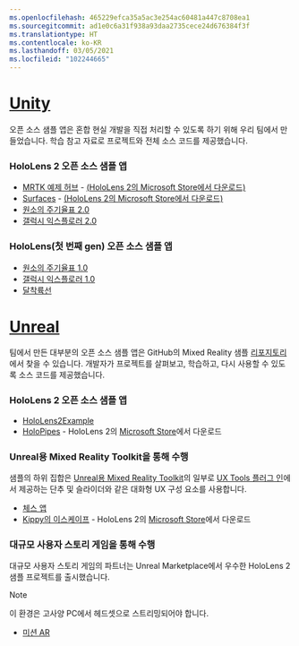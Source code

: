 ```yaml
---
ms.openlocfilehash: 465229efca35a5ac3e254ac60481a447c8708ea1
ms.sourcegitcommit: ad1e0c6a31f938a93daa2735cece24d676384f3f
ms.translationtype: HT
ms.contentlocale: ko-KR
ms.lasthandoff: 03/05/2021
ms.locfileid: "102244665"
---
```

# <a name="unity"></a>[Unity](#tab/unity)

오픈 소스 샘플 앱은 혼합 현실 개발을 직접 처리할 수 있도록 하기 위해 우리 팀에서 만들었습니다. 학습 참고 자료로 프로젝트와 전체 소스 코드를 제공했습니다.

### <a name="hololens-2-open-source-sample-apps"></a>HoloLens 2 오픈 소스 샘플 앱

* [MRTK 예제 허브](https://microsoft.github.io/MixedRealityToolkit-Unity/Documentation/README_ExampleHub.html) - [(HoloLens 2의 Microsoft Store에서 다운로드)](https://www.microsoft.com/p/mrtk-examples-hub/9mv8c39l2sj4)
* [Surfaces](../unity/sampleapp-surfaces.md) - [(HoloLens 2의 Microsoft Store에서 다운로드)](https://www.microsoft.com/p/surfaces/9nvkpv3sk3x0)
* [원소의 주기율표 2.0](https://medium.com/@dongyoonpark/bringing-the-periodic-table-of-the-elements-app-to-hololens-2-with-mrtk-v2-a6e3d8362158)
* [갤럭시 익스플로러 2.0](../unity/galaxy-explorer-update.md)

### <a name="hololens-1st-gen-open-source-sample-apps"></a>HoloLens(첫 번째 gen) 오픈 소스 샘플 앱

* [원소의 주기율표 1.0](../unity/periodic-table-of-the-elements.md)
* [갤럭시 익스플로러 1.0](../unity/galaxy-explorer.md)
* [달착륙선](../unity/lunar-module.md)

# <a name="unreal"></a>[Unreal](#tab/unreal)

팀에서 만든 대부분의 오픈 소스 샘플 앱은 GitHub의 Mixed Reality 샘플 [리포지토리](https://github.com/microsoft/MixedReality-Unreal-Samples)에서 찾을 수 있습니다. 개발자가 프로젝트를 살펴보고, 학습하고, 다시 사용할 수 있도록 소스 코드를 제공했습니다.

### <a name="hololens-2-open-source-sample-apps"></a>HoloLens 2 오픈 소스 샘플 앱

* [HoloLens2Example](https://github.com/microsoft/MixedReality-Unreal-Samples/tree/master/HoloLens2Example)
* [HoloPipes](https://github.com/microsoft/MixedReality-Unreal-HoloPipes) - HoloLens 2의 [Microsoft Store](https://www.microsoft.com/p/holopipes/9mszb3nnrxn9)에서 다운로드

### <a name="made-with-the-mixed-reality-toolkit-for-unreal"></a>Unreal용 Mixed Reality Toolkit을 통해 수행

샘플의 하위 집합은 [Unreal용 Mixed Reality Toolkit](https://aka.ms/mrtk-unreal)의 일부로 [UX Tools 플러그 인](https://aka.ms/uxt-unreal)에서 제공하는 단추 및 슬라이더와 같은 대화형 UX 구성 요소를 사용합니다.

* [체스 앱](https://github.com/microsoft/MixedReality-Unreal-Samples/tree/master/ChessApp)
* [Kippy의 이스케이프](../unreal/unreal-kippys-escape.md) - HoloLens 2의 [Microsoft Store](https://www.microsoft.com/p/kippys-escape/9nbd7gl86vkd)에서 다운로드

### <a name="made-by-epic-games"></a>대규모 사용자 스토리 게임을 통해 수행

대규모 사용자 스토리 게임의 파트너는 Unreal Marketplace에서 우수한 HoloLens 2 샘플 프로젝트를 출시했습니다.

> [!NOTE]
> 이 환경은 고사양 PC에서 헤드셋으로 스트리밍되어야 합니다.

* [미션 AR](https://docs.unrealengine.com/Resources/Showcases/MissionAR/index.html)

